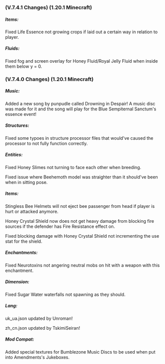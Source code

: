 ### **(V.7.4.1 Changes) (1.20.1 Minecraft)**

##### Items:
Fixed Life Essence not growing crops if laid out a certain way in relation to player.

##### Fluids:
Fixed fog and screen overlay for Honey Fluid/Royal Jelly Fluid when inside them below y = 0.


### **(V.7.4.0 Changes) (1.20.1 Minecraft)**

##### Music:
Added a new song by punpudle called Drowning in Despair!
 A music disc was made for it and the song will play for the Blue Sempiternal Sanctum's essence event!

##### Structures:
Fixed some typoes in structure processor files that would've caused the processor to not fully function correctly.

##### Entities:
Fixed Honey Slimes not turning to face each other when breeding.

Fixed issue where Beehemoth model was straighter than it should've been when in sitting pose.

##### Items:
Stingless Bee Helmets will not eject bee passenger from head if player is hurt or attacked anymore.

Honey Crystal Shield now does not get heavy damage from blocking fire sources if the defender has Fire Resistance effect on.

Fixed blocking damage with Honey Crystal Shield not incrementing the use stat for the shield.

##### Enchantments:
Fixed Neurotoxins not angering neutral mobs on hit with a weapon with this enchantment.

##### Dimension:
Fixed Sugar Water waterfalls not spawning as they should.

##### Lang:
uk_ua.json updated by Unroman!

zh_cn.json updated by TskimiSeiran!

##### Mod Compat:
Added special textures for Bumblezone Music Discs to be used when put into Amendments's Jukeboxes.

